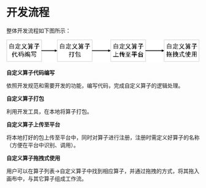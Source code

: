 # 开发流程

整体开发流程如下图所示：

![PNG](../../img/1.png)

**自定义算子代码编写**

依照开发规范和需要开发的功能，编写代码，完成自定义算子的逻辑处理。

**自定义算子打包**

利用开发工具，在本地将算子打包。

**自定义算子上传至平台**

将本地打好的包上传至平台中，同时对算子进行注册，注册时需定义好算子的名称（方便在平台中识别、调用）。

**自定义算子拖拽式使用**

用户可以在算子列表->自定义算子中找到相应算子，并通过拖拽的方式，将其拖入画布中，与其它算子组成工作流。
